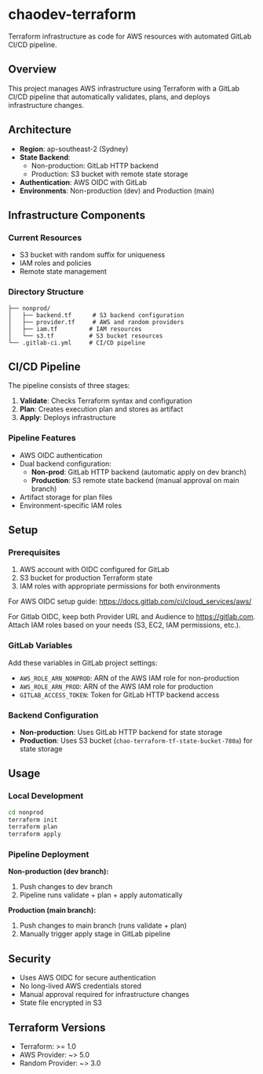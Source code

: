 # chaodev-terraform

Terraform infrastructure as code for AWS resources with automated GitLab CI/CD pipeline.

## Overview

This project manages AWS infrastructure using Terraform with a GitLab CI/CD pipeline that automatically validates, plans, and deploys infrastructure changes.

## Architecture

- **Region**: ap-southeast-2 (Sydney)
- **State Backend**: 
  - Non-production: GitLab HTTP backend
  - Production: S3 bucket with remote state storage
- **Authentication**: AWS OIDC with GitLab
- **Environments**: Non-production (dev) and Production (main)

## Infrastructure Components

### Current Resources
- S3 bucket with random suffix for uniqueness
- IAM roles and policies
- Remote state management

### Directory Structure
```
├── nonprod/
│   ├── backend.tf      # S3 backend configuration
│   ├── provider.tf     # AWS and random providers
│   ├── iam.tf         # IAM resources
│   └── s3.tf          # S3 bucket resources
└── .gitlab-ci.yml     # CI/CD pipeline
```

## CI/CD Pipeline

The pipeline consists of three stages:

1. **Validate**: Checks Terraform syntax and configuration
2. **Plan**: Creates execution plan and stores as artifact
3. **Apply**: Deploys infrastructure

### Pipeline Features
- AWS OIDC authentication
- Dual backend configuration:
  - **Non-prod**: GitLab HTTP backend (automatic apply on dev branch)
  - **Production**: S3 remote state backend (manual approval on main branch)
- Artifact storage for plan files
- Environment-specific IAM roles

## Setup

### Prerequisites
1. AWS account with OIDC configured for GitLab
2. S3 bucket for production Terraform state
3. IAM roles with appropriate permissions for both environments

For AWS OIDC setup guide: https://docs.gitlab.com/ci/cloud_services/aws/

For Gitlab OIDC, keep both Provider URL and Audience to https://gitlab.com.
Attach IAM roles based on your needs (S3, EC2, IAM permissions, etc.).

### GitLab Variables
Add these variables in GitLab project settings:
- `AWS_ROLE_ARN_NONPROD`: ARN of the AWS IAM role for non-production
- `AWS_ROLE_ARN_PROD`: ARN of the AWS IAM role for production
- `GITLAB_ACCESS_TOKEN`: Token for GitLab HTTP backend access

### Backend Configuration
- **Non-production**: Uses GitLab HTTP backend for state storage
- **Production**: Uses S3 bucket (`chao-terraform-tf-state-bucket-780a`) for state storage

## Usage

### Local Development
```bash
cd nonprod
terraform init
terraform plan
terraform apply
```

### Pipeline Deployment

**Non-production (dev branch):**
1. Push changes to dev branch
2. Pipeline runs validate + plan + apply automatically

**Production (main branch):**
1. Push changes to main branch (runs validate + plan)
2. Manually trigger apply stage in GitLab pipeline

## Security
- Uses AWS OIDC for secure authentication
- No long-lived AWS credentials stored
- Manual approval required for infrastructure changes
- State file encrypted in S3

## Terraform Versions
- Terraform: >= 1.0
- AWS Provider: ~> 5.0
- Random Provider: ~> 3.0